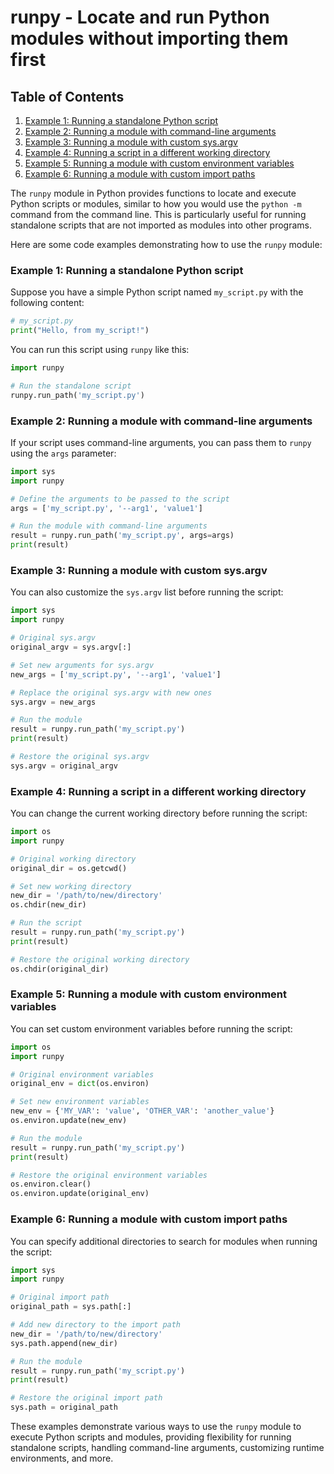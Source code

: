 # runpy - Locate and run Python modules without importing them first
## Table of Contents

1. [Example 1: Running a standalone Python script](#example-1-running-a-standalone-python-script)
2. [Example 2: Running a module with command-line arguments](#example-2-running-a-module-with-command-line-arguments)
3. [Example 3: Running a module with custom sys.argv](#example-3-running-a-module-with-custom-sysargv)
4. [Example 4: Running a script in a different working directory](#example-4-running-a-script-in-a-different-working-directory)
5. [Example 5: Running a module with custom environment variables](#example-5-running-a-module-with-custom-environment-variables)
6. [Example 6: Running a module with custom import paths](#example-6-running-a-module-with-custom-import-paths)



The `runpy` module in Python provides functions to locate and execute Python scripts or modules, similar to how you would use the `python -m` command from the command line. This is particularly useful for running standalone scripts that are not imported as modules into other programs.

Here are some code examples demonstrating how to use the `runpy` module:

### Example 1: Running a standalone Python script

Suppose you have a simple Python script named `my_script.py` with the following content:
```python
# my_script.py
print("Hello, from my_script!")
```

You can run this script using `runpy` like this:

```python
import runpy

# Run the standalone script
runpy.run_path('my_script.py')
```

### Example 2: Running a module with command-line arguments

If your script uses command-line arguments, you can pass them to `runpy` using the `args` parameter:

```python
import sys
import runpy

# Define the arguments to be passed to the script
args = ['my_script.py', '--arg1', 'value1']

# Run the module with command-line arguments
result = runpy.run_path('my_script.py', args=args)
print(result)
```

### Example 3: Running a module with custom sys.argv

You can also customize the `sys.argv` list before running the script:

```python
import sys
import runpy

# Original sys.argv
original_argv = sys.argv[:]

# Set new arguments for sys.argv
new_args = ['my_script.py', '--arg1', 'value1']

# Replace the original sys.argv with new ones
sys.argv = new_args

# Run the module
result = runpy.run_path('my_script.py')
print(result)

# Restore the original sys.argv
sys.argv = original_argv
```

### Example 4: Running a script in a different working directory

You can change the current working directory before running the script:

```python
import os
import runpy

# Original working directory
original_dir = os.getcwd()

# Set new working directory
new_dir = '/path/to/new/directory'
os.chdir(new_dir)

# Run the script
result = runpy.run_path('my_script.py')
print(result)

# Restore the original working directory
os.chdir(original_dir)
```

### Example 5: Running a module with custom environment variables

You can set custom environment variables before running the script:

```python
import os
import runpy

# Original environment variables
original_env = dict(os.environ)

# Set new environment variables
new_env = {'MY_VAR': 'value', 'OTHER_VAR': 'another_value'}
os.environ.update(new_env)

# Run the module
result = runpy.run_path('my_script.py')
print(result)

# Restore the original environment variables
os.environ.clear()
os.environ.update(original_env)
```

### Example 6: Running a module with custom import paths

You can specify additional directories to search for modules when running the script:

```python
import sys
import runpy

# Original import path
original_path = sys.path[:]

# Add new directory to the import path
new_dir = '/path/to/new/directory'
sys.path.append(new_dir)

# Run the module
result = runpy.run_path('my_script.py')
print(result)

# Restore the original import path
sys.path = original_path
```

These examples demonstrate various ways to use the `runpy` module to execute Python scripts and modules, providing flexibility for running standalone scripts, handling command-line arguments, customizing runtime environments, and more.
